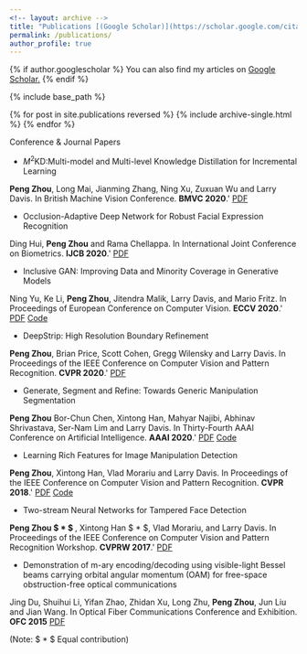 ```yaml
---
<!-- layout: archive -->
title: "Publications [(Google Scholar)](https://scholar.google.com/citations?hl=en&user=W0iPYdUAAAAJ&view_op=list_works&sortby=pubdate)"
permalink: /publications/
author_profile: true
---
```


{% if author.googlescholar %}
 You can also find my articles on <u><a href="https://scholar.google.com/citations?hl=en&user=W0iPYdUAAAAJ&view_op=list_works&sortby=pubdate">Google Scholar</a>.</u>
{% endif %}

{% include base_path %}

{% for post in site.publications reversed %}
  {% include archive-single.html %}
{% endfor %}

Conference & Journal Papers

* $M^2$KD:Multi-model and Multi-level Knowledge Distillation for Incremental Learning

<b>Peng Zhou</b>, Long Mai, Jianming Zhang, Ning Xu, Zuxuan Wu and Larry Davis. In British Machine Vision Conference. <b>BMVC 2020</b>.' [PDF](https://arxiv.org/pdf/1904.01769.pdf)

* Occlusion-Adaptive Deep Network for Robust Facial Expression Recognition

Ding Hui, <b>Peng Zhou</b> and Rama Chellappa. In International Joint Conference on Biometrics. <b>IJCB 2020</b>.' [PDF](https://arxiv.org/pdf/2005.06040.pdf)

* Inclusive GAN: Improving Data and Minority Coverage in Generative Models

Ning Yu, Ke Li, <b>Peng Zhou</b>,  Jitendra Malik, Larry Davis, and Mario Fritz. In Proceedings of European Conference on Computer Vision. <b>ECCV 2020</b>.' [PDF](https://arxiv.org/pdf/2004.03355.pdf) [Code](https://github.com/ningyu1991/InclusiveGAN)

* DeepStrip: High Resolution Boundary Refinement

 <b>Peng Zhou</b>, Brian Price, Scott Cohen, Gregg Wilensky and Larry Davis. In Proceedings of the IEEE Conference on Computer Vision and Pattern Recognition. <b>CVPR 2020</b>.' [PDF](https://openaccess.thecvf.com/content_CVPR_2020/papers/Zhou_Deepstrip_High-Resolution_Boundary_Refinement_CVPR_2020_paper.pdf)

* Generate, Segment and Refine: Towards Generic Manipulation Segmentation

<b>Peng Zhou</b> Bor-Chun Chen, Xintong Han, Mahyar Najibi, Abhinav Shrivastava, Ser-Nam Lim and Larry Davis. In Thirty-Fourth AAAI Conference on Artificial Intelligence. <b>AAAI 2020</b>.' [PDF](https://arxiv.org/pdf/1811.09729.pdf) [Code](https://github.com/pengzhou1108/GSRNet)

* Learning Rich Features for Image Manipulation Detection

<b>Peng Zhou</b>, Xintong Han, Vlad Morariu and Larry Davis. In Proceedings of the IEEE Conference on Computer Vision and Pattern Recognition. <b>CVPR 2018</b>.' [PDF](https://openaccess.thecvf.com/content_cvpr_2018/papers/Zhou_Learning_Rich_Features_CVPR_2018_paper.pdf) [Code](https://github.com/pengzhou1108/RGB-N)

* Two-stream Neural Networks for Tampered Face Detection

<b>Peng Zhou $ * $ </b>, Xintong Han $ * $, Vlad Morariu, and Larry Davis. In Proceedings of the IEEE Conference on Computer Vision and Pattern Recognition Workshop. <b>CVPRW 2017</b>.' [PDF](https://ieeexplore.ieee.org/stamp/stamp.jsp?arnumber=8014963)

* Demonstration of m-ary encoding/decoding using visible-light Bessel beams carrying orbital angular momentum (OAM) for free-space obstruction-free optical communications

Jing Du, Shuihui Li, Yifan Zhao, Zhidan Xu, Long Zhu, <b>Peng Zhou</b>, Jun Liu and Jian Wang. In Optical Fiber Communications Conference and Exhibition. <b>OFC 2015</b> [PDF](https://ieeexplore.ieee.org/stamp/stamp.jsp?tp=&arnumber=7121488)

(Note: $ * $ Equal contribution)

